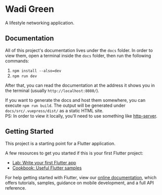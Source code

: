 # Wadi Green

A lifestyle networking application.

## Documentation

All of this project's documentation lives under the `docs` folder. In order to view them, open a terminal
inside the `docs` folder, then run the following commands:
1. `npm install --also=dev`
2. `npm run dev`

After that, you can read the documentation at the address it shows you in the terminal (usually `http://localhost:8080/`).

If you want to generate the docs and host them somewhere, you can execute `npm run build`. The output will
be generated under `docs/src/.vuepress/dist/` as a static HTML site.  
PS: In order to view it locally, you'll need to use something like [http-server](https://www.npmjs.com/package/http-server).

## Getting Started

This project is a starting point for a Flutter application.

A few resources to get you started if this is your first Flutter project:

- [Lab: Write your first Flutter app](https://flutter.dev/docs/get-started/codelab)
- [Cookbook: Useful Flutter samples](https://flutter.dev/docs/cookbook)

For help getting started with Flutter, view our
[online documentation](https://flutter.dev/docs), which offers tutorials,
samples, guidance on mobile development, and a full API reference.
